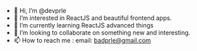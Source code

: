 - 👋 Hi, I’m @devprle
- 👀 I’m interested in ReactJS and beautiful frontend apps.
- 🌱 I’m currently learning ReactJS advanced things
- 💞️ I’m looking to collaborate on something new and interesting.
- 📫 How to reach me :
  email: badprle@gmail.com
<!---
devprle/devprle is a ✨ special ✨ repository because its `README.md` (this file) appears on your GitHub profile.
You can click the Preview link to take a look at your changes.
--->
